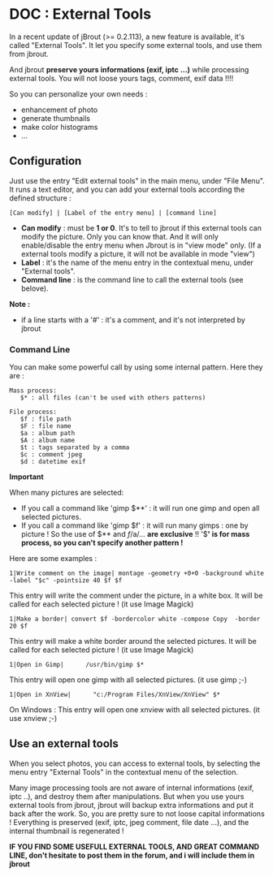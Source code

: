 # DOC : External Tools #
In a recent update of jBrout (>= 0.2.113), a new feature is available, it's called "External Tools". It let you specify some external tools, and use them from jbrout.

And jbrout **preserve yours informations (exif, iptc ...)** while processing external tools. You will not loose yours tags, comment, exif data !!!!

So you can personalize your own needs :
  * enhancement of photo
  * generate thumbnails
  * make color histograms
  * ...

## Configuration ##
Just use the entry "Edit external tools" in the main menu, under "File Menu". It runs a text editor, and you can add your external tools according the defined structure :

```
[Can modify] | [Label of the entry menu] | [command line]
```

  * **Can modify** :  must be **1 or 0**. It's to tell to jbrout if this external tools can modify the picture. Only you can know that. And it will only enable/disable the entry menu when Jbrout is in "view mode" only. (If a external tools modify a picture, it will not be available in mode "view")
  * **Label** : it's the name of the menu entry in the contextual menu, under "External tools".
  * **Command line** :  is the command line to call the external tools (see belove).

**Note :**
  * if a line starts with a '#' : it's a comment, and it's not interpreted by jbrout

### Command Line ###
You can make some powerful call by using some internal pattern. Here they are :

```
Mass process:
   $* : all files (can't be used with others patterns)

File process:
   $f : file path
   $F : file name
   $a : album path
   $A : album name
   $t : tags separated by a comma
   $c : comment jpeg
   $d : datetime exif
```

**Important**

When many pictures are selected:
  * If you call a command like 'gimp $**' : it will run one gimp and open all selected pictures.
  * If you call a command like 'gimp $f' : it will run many gimps : one by picture !
So the use of $** and $f/$a/... **are exclusive** !! '$**' is for mass process, so you can't specify another pattern !**

Here are some examples :
```
1|Write comment on the image| montage -geometry +0+0 -background white -label "$c" -pointsize 40 $f $f
```
This entry will write the comment under the picture, in a white box. It will be called for each selected picture ! (it use Image Magick)

```
1|Make a border| convert $f -bordercolor white -compose Copy  -border 20 $f
```
This entry will make a white border around the selected pictures. It will be called for each selected picture ! (it use Image Magick)

```
1|Open in Gimp|      /usr/bin/gimp $*
```
This entry will open one gimp with all selected pictures. (it use gimp ;-)

```
1|Open in XnView|      "c:/Program Files/XnView/XnView" $*
```
On Windows : This entry will open one xnview with all selected pictures. (it use xnview ;-)


## Use an external tools ##
When you select photos, you can access to external tools, by selecting the menu entry "External Tools" in the contextual menu of the selection.

Many image processing tools are not aware of internal informations (exif, iptc ..), and destroy them after manipulations. But when you use yours external tools from jbrout, jbrout will backup extra informations and put it back after the work. So, you are pretty sure to not loose capital informations ! Everything is preserved (exif, iptc, jpeg comment, file date ...), and the internal thumbnail is regenerated !

**IF YOU FIND SOME USEFULL EXTERNAL TOOLS, AND GREAT COMMAND LINE, don't hesitate to post them in the forum, and i will include them in jbrout**